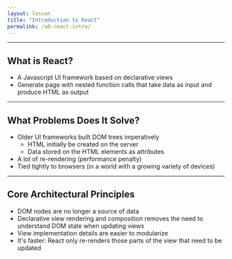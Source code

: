 ```yaml
---
layout: lesson
title: "Introduction to React"
permalink: /a0-react-intro/
---
```


---
## What is React?

- A Javascript UI framework based on declarative views
- Generate page with nested function calls that take data as input and produce HTML as output

---
## What Problems Does It Solve?

- Older UI frameworks built DOM trees imperatively
  - HTML initially be created on the server
  - Data stored on the HTML elements as attributes
- A lot of re-rendering (performance penalty)
- Tied tightly to browsers (in a world with a growing variety of devices)

---
## Core Architectural Principles

- DOM nodes are no longer a source of data
- Declarative view rendering and composition removes the need to understand DOM state when updating views
- View implementation details are easier to modularize
- It's faster: React only re-renders those parts of the view that need to be updated
